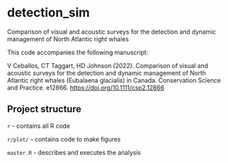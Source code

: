 # detection_sim
Comparison of visual and acoustic surveys for the detection and dynamic management of North Atlantic right whales 

This code accompanies the following manuscript:

V Ceballos, CT Taggart, HD Johnson (2022). Comparison of visual and acoustic surveys for the detection and dynamic management of North Atlantic right whales (Eubalaena glacialis) in Canada. Conservation Science and Practice. e12866. https://doi.org/10.1111/csp2.12866

## Project structure
`r` - contains all R code  

`r/plot/` - contains code to make figures  

`master.R` - describes and executes the analysis  


